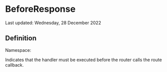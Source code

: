 #  BeforeResponse
Last updated: Wednesday, 28 December 2022

## Definition
Namespace: 

Indicates that the handler must be executed before the router calls the route callback.

